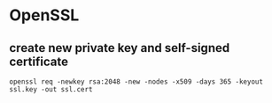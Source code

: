 # OpenSSL

## create new private key and self-signed certificate
```
openssl req -newkey rsa:2048 -new -nodes -x509 -days 365 -keyout ssl.key -out ssl.cert
```

